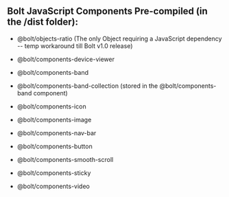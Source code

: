 ## Bolt JavaScript Components Pre-compiled (in the /dist folder):

- @bolt/objects-ratio (The only Object requiring a JavaScript dependency -- temp workaround till Bolt v1.0 release)

- @bolt/components-device-viewer
- @bolt/components-band
- @bolt/components-band-collection (stored in the @bolt/components-band component)
- @bolt/components-icon
- @bolt/components-image
- @bolt/components-nav-bar
- @bolt/components-button
- @bolt/components-smooth-scroll
- @bolt/components-sticky
- @bolt/components-video

